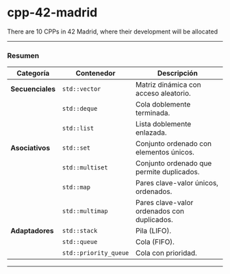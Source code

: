 # cpp-42-madrid
There are 10 CPPs in 42 Madrid, where their development will be allocated

---

### **Resumen**

| Categoría                | Contenedor           | Descripción                                 |
|--------------------------|----------------------|---------------------------------------------|
| **Secuenciales**         | `std::vector`       | Matriz dinámica con acceso aleatorio.       |
|                          | `std::deque`        | Cola doblemente terminada.                 |
|                          | `std::list`         | Lista doblemente enlazada.                 |
| **Asociativos**          | `std::set`          | Conjunto ordenado con elementos únicos.    |
|                          | `std::multiset`     | Conjunto ordenado que permite duplicados.  |
|                          | `std::map`          | Pares clave-valor únicos, ordenados.       |
|                          | `std::multimap`     | Pares clave-valor ordenados con duplicados.|
| **Adaptadores**          | `std::stack`        | Pila (LIFO).                               |
|                          | `std::queue`        | Cola (FIFO).                               |
|                          | `std::priority_queue` | Cola con prioridad.                        |

---

